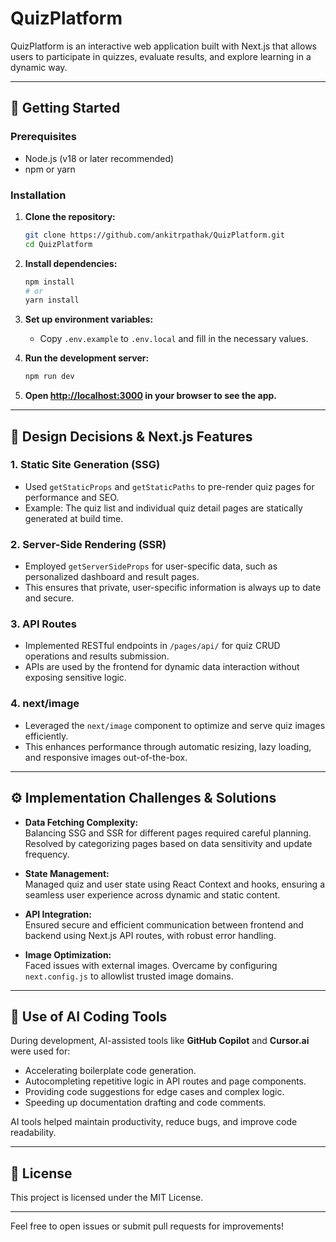 # QuizPlatform

QuizPlatform is an interactive web application built with Next.js that allows users to participate in quizzes, evaluate results, and explore learning in a dynamic way.

---

## 🚀 Getting Started

### Prerequisites

- Node.js (v18 or later recommended)
- npm or yarn

### Installation

1. **Clone the repository:**
   ```bash
   git clone https://github.com/ankitrpathak/QuizPlatform.git
   cd QuizPlatform
   ```

2. **Install dependencies:**
   ```bash
   npm install
   # or
   yarn install
   ```

3. **Set up environment variables:**
   - Copy `.env.example` to `.env.local` and fill in the necessary values.

4. **Run the development server:**
   ```bash
   npm run dev
   ```

5. **Open [http://localhost:3000](http://localhost:3000) in your browser to see the app.**

---

## 📝 Design Decisions & Next.js Features

### 1. **Static Site Generation (SSG)**
   - Used `getStaticProps` and `getStaticPaths` to pre-render quiz pages for performance and SEO.
   - Example: The quiz list and individual quiz detail pages are statically generated at build time.

### 2. **Server-Side Rendering (SSR)**
   - Employed `getServerSideProps` for user-specific data, such as personalized dashboard and result pages.
   - This ensures that private, user-specific information is always up to date and secure.

### 3. **API Routes**
   - Implemented RESTful endpoints in `/pages/api/` for quiz CRUD operations and results submission.
   - APIs are used by the frontend for dynamic data interaction without exposing sensitive logic.

### 4. **next/image**
   - Leveraged the `next/image` component to optimize and serve quiz images efficiently.
   - This enhances performance through automatic resizing, lazy loading, and responsive images out-of-the-box.

---

## ⚙️ Implementation Challenges & Solutions

- **Data Fetching Complexity:**  
  Balancing SSG and SSR for different pages required careful planning. Resolved by categorizing pages based on data sensitivity and update frequency.

- **State Management:**  
  Managed quiz and user state using React Context and hooks, ensuring a seamless user experience across dynamic and static content.

- **API Integration:**  
  Ensured secure and efficient communication between frontend and backend using Next.js API routes, with robust error handling.

- **Image Optimization:**  
  Faced issues with external images. Overcame by configuring `next.config.js` to allowlist trusted image domains.

---

## 🤖 Use of AI Coding Tools

During development, AI-assisted tools like **GitHub Copilot** and **Cursor.ai** were used for:

- Accelerating boilerplate code generation.
- Autocompleting repetitive logic in API routes and page components.
- Providing code suggestions for edge cases and complex logic.
- Speeding up documentation drafting and code comments.

AI tools helped maintain productivity, reduce bugs, and improve code readability.

---

## 📄 License

This project is licensed under the MIT License.

---

Feel free to open issues or submit pull requests for improvements!
